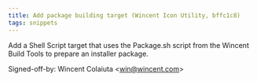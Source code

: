 ```yaml
---
title: Add package building target (Wincent Icon Utility, bffc1c8)
tags: snippets
---
```


Add a Shell Script target that uses the Package.sh script from the Wincent Build Tools to prepare an installer package.

Signed-off-by: Wincent Colaiuta &lt;win@wincent.com&gt;
